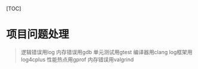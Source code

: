 [TOC]

# 项目问题处理

> 逻辑错误用log
> 内存错误用gdb
> 单元测试用gtest
> 编译器用clang
> log框架用log4cplus
> 性能热点用gprof
> 内存错误用valgrind